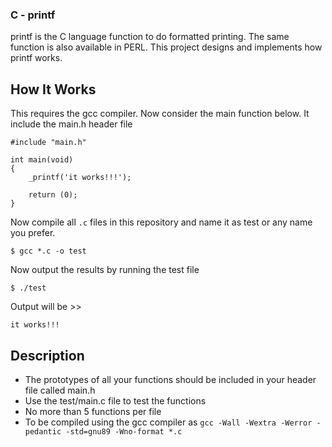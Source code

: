 ### C - printf

printf is the C language function to do formatted printing. The same function is also available in PERL. This project designs and implements how printf works.

## How It Works

This requires the gcc compiler. Now consider the main function below. It include the main.h header file

```
#include "main.h"

int main(void)
{
    _printf('it works!!!');

    return (0);
}
```

Now compile all `.c` files in this repository and name it as test or any name you prefer.

```
$ gcc *.c -o test
```

Now output the results by running the test file

```
$ ./test
```
Output will be >>
```
it works!!!
```

## Description

* The prototypes of all your functions should be included in your header file called main.h
* Use the test/main.c file to test the functions
* No more than 5 functions per file
* To be compiled using the gcc compiler as `gcc -Wall -Wextra -Werror -pedantic -std=gnu89 -Wno-format *.c`

